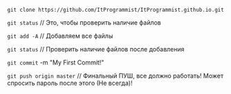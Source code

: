 `git clone https://github.com/ItProgrammist/ItProgrammist.github.io.git`




`git status` // Это, чтобы проверить наличие файлов

`git add -A` // Добавляем все файлы

`git status` // Проверить наличие файлов после добавления

`git commit` -m "My First Commit!"

`git push origin master` // Финальный ПУШ, все должно работать! Может спросить пароль после этого (Не всегда)!
